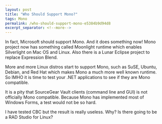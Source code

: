 ```yaml
---
layout: post
title: "Who Should Support Mono?"
tags: Mono
permalink: /who-should-support-mono-e5384b9d94d8
excerpt_separator: <!--more-->
---
```

In fact, Microsoft should support Mono. And it does something now! Mono project now has something called Moonlight runtime which enables Silverlight on Mac OS and Linux. Also there is a Lunar Eclipse project to replace Expression Blend.

More and more Linux distros start to support Mono, such as SuSE, Ubuntu, Debian, and Red Hat which makes Mono a much more well known runtime. So IMHO it is time to test your .NET applications to see if they are Mono compatible.

It is a pity that SourceGear Vault clients (command line and GUI) is not officially Mono compatible. Because Mono has implemented most of Windows Forms, a test would not be so hard.

I have tested CBC but the result is really useless. Why? Is there going to be a RAD Studio for Linux?
<!--more-->